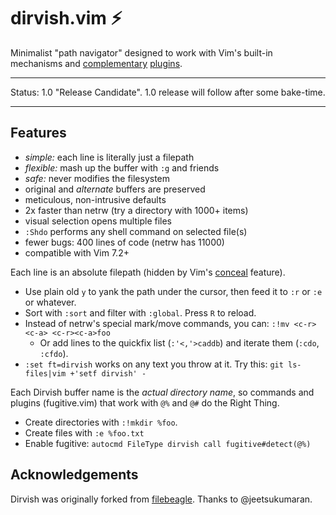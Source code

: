 dirvish.vim :zap:
=================

Minimalist "path navigator" designed to work with Vim's built-in mechanisms and
[complementary](https://github.com/tpope/vim-eunuch)
[plugins](https://github.com/tpope/vim-unimpaired).

---

Status: 1.0 "Release Candidate". 1.0 release will follow after some bake-time.

---

Features
--------

- _simple:_ each line is literally just a filepath
- _flexible:_ mash up the buffer with `:g` and friends
- _safe:_ never modifies the filesystem
- original and _alternate_ buffers are preserved
- meticulous, non-intrusive defaults
- 2x faster than netrw (try a directory with 1000+ items)
- visual selection opens multiple files
- `:Shdo` performs any shell command on selected file(s)
- fewer bugs: 400 lines of code (netrw has 11000)
- compatible with Vim 7.2+

Each line is an absolute filepath (hidden by Vim's
[conceal](https://neovim.io/doc/user/syntax.html#conceal) feature).

- Use plain old `y` to yank the path under the cursor, then feed it to `:r` or
  `:e` or whatever.
- Sort with `:sort` and filter with `:global`. Press `R` to reload.
- Instead of netrw's special mark/move commands, you can:
  `:!mv <c-r><c-a> <c-r><c-a>foo`
    - Or add lines to the quickfix list (`:'<,'>caddb`) and iterate them
      (`:cdo`, `:cfdo`).
- `:set ft=dirvish` works on any text you throw at it. Try this:
  `git ls-files|vim +'setf dirvish' -`

Each Dirvish buffer name is the _actual directory name_, so commands and
plugins (fugitive.vim) that work with `@%` and `@#` do the Right Thing.

- Create directories with `:!mkdir %foo`.
- Create files with `:e %foo.txt`
- Enable fugitive: `autocmd FileType dirvish call fugitive#detect(@%)`

Acknowledgements
----------------

Dirvish was originally forked from
[filebeagle](https://github.com/jeetsukumaran/vim-filebeagle). Thanks to @jeetsukumaran.
